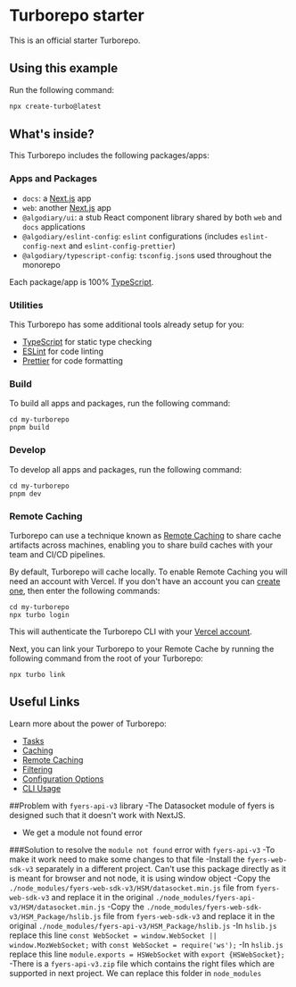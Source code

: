 # Turborepo starter

This is an official starter Turborepo.

## Using this example

Run the following command:

```sh
npx create-turbo@latest
```

## What's inside?

This Turborepo includes the following packages/apps:

### Apps and Packages

- `docs`: a [Next.js](https://nextjs.org/) app
- `web`: another [Next.js](https://nextjs.org/) app
- `@algodiary/ui`: a stub React component library shared by both `web` and `docs` applications
- `@algodiary/eslint-config`: `eslint` configurations (includes `eslint-config-next` and `eslint-config-prettier`)
- `@algodiary/typescript-config`: `tsconfig.json`s used throughout the monorepo

Each package/app is 100% [TypeScript](https://www.typescriptlang.org/).

### Utilities

This Turborepo has some additional tools already setup for you:

- [TypeScript](https://www.typescriptlang.org/) for static type checking
- [ESLint](https://eslint.org/) for code linting
- [Prettier](https://prettier.io) for code formatting

### Build

To build all apps and packages, run the following command:

```
cd my-turborepo
pnpm build
```

### Develop

To develop all apps and packages, run the following command:

```
cd my-turborepo
pnpm dev
```

### Remote Caching

Turborepo can use a technique known as [Remote Caching](https://turbo.build/repo/docs/core-concepts/remote-caching) to share cache artifacts across machines, enabling you to share build caches with your team and CI/CD pipelines.

By default, Turborepo will cache locally. To enable Remote Caching you will need an account with Vercel. If you don't have an account you can [create one](https://vercel.com/signup), then enter the following commands:

```
cd my-turborepo
npx turbo login
```

This will authenticate the Turborepo CLI with your [Vercel account](https://vercel.com/docs/concepts/personal-accounts/overview).

Next, you can link your Turborepo to your Remote Cache by running the following command from the root of your Turborepo:

```
npx turbo link
```

## Useful Links

Learn more about the power of Turborepo:

- [Tasks](https://turbo.build/repo/docs/core-concepts/monorepos/running-tasks)
- [Caching](https://turbo.build/repo/docs/core-concepts/caching)
- [Remote Caching](https://turbo.build/repo/docs/core-concepts/remote-caching)
- [Filtering](https://turbo.build/repo/docs/core-concepts/monorepos/filtering)
- [Configuration Options](https://turbo.build/repo/docs/reference/configuration)
- [CLI Usage](https://turbo.build/repo/docs/reference/command-line-reference)

##Problem with `fyers-api-v3` library
-The Datasocket module of fyers is designed such that it doesn't work with NextJS.

- We get a module not found error

###Solution to resolve the `module not found` error with `fyers-api-v3`
-To make it work need to make some changes to that file
-Install the `fyers-web-sdk-v3` separately in a different project. Can't use this package directly as it is meant for browser and not node, it is using window object
-Copy the `./node_modules/fyers-web-sdk-v3/HSM/datasocket.min.js` file from `fyers-web-sdk-v3` and replace it in the original `./node_modules/fyers-api-v3/HSM/datasocket.min.js`
-Copy the `./node_modules/fyers-web-sdk-v3/HSM_Package/hslib.js` file from `fyers-web-sdk-v3` and replace it in the original `./node_modules/fyers-api-v3/HSM_Package/hslib.js`
-In `hslib.js` replace this line `const WebSocket = window.WebSocket || window.MozWebSocket;` with `const WebSocket = require('ws');`
-In `hslib.js` replace this line `module.exports = HSWebSocket` with `export {HSWebSocket};`
-There is a `fyers-api-v3.zip` file which contains the right files which are supported in next project. We
can replace this folder in `node_modules`
